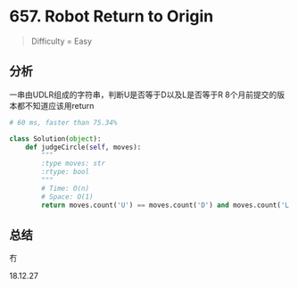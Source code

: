 # 657. Robot Return to Origin
> Difficulty = Easy
## 分析

一串由UDLR组成的字符串，判断U是否等于D以及L是否等于R
8个月前提交的版本都不知道应该用return

```python
# 60 ms, faster than 75.34%

class Solution(object):
    def judgeCircle(self, moves):
        """
        :type moves: str
        :rtype: bool
        """
        # Time: O(n)
        # Space: O(1)
        return moves.count('U') == moves.count('D') and moves.count('L') == moves.count('R')
```


## 总结

冇

18.12.27